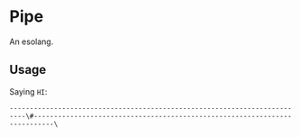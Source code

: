 # Pipe
An esolang.

## Usage
Saying `HI`:
```pipe
--------------------------------------------------------------------------\#---------------------------------------------------------------------------\
```
